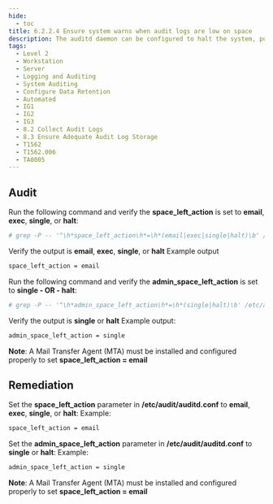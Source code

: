 ```yaml
---
hide:
  - toc
title: 6.2.2.4 Ensure system warns when audit logs are low on space
description: The auditd daemon can be configured to halt the system, put the system in single user mode or send a warning message, if the partition that holds the audit log files is low on space.
tags:
  - Level 2
  - Workstation
  - Server
  - Logging and Auditing
  - System Auditing
  - Configure Data Retention
  - Automated
  - IG1
  - IG2
  - IG3
  - 8.2 Collect Audit Logs
  - 8.3 Ensure Adequate Audit Log Storage
  - T1562
  - T1562.006
  - TA0005
---
```


## Audit
Run the following command and verify the **space_left_action** is set to **email**, **exec**, **single**, or **halt**:
```bash
# grep -P -- '^\h*space_left_action\h*=\h*(email|exec|single|halt)\b' /etc/audit/auditd.conf
```
Verify the output is **email**, **exec**, **single**, or **halt**
Example output
```bash
space_left_action = email
```

Run the following command and verify the **admin_space_left_action** is set to **single - OR - halt**:
```bash
# grep -P -- '^\h*admin_space_left_action\h*=\h*(single|halt)\b' /etc/audit/auditd.conf
```
Verify the output is **single** or **halt**
Example output:
```bash
admin_space_left_action = single
```

**Note**: A Mail Transfer Agent (MTA) must be installed and configured properly to set **space_left_action = email**

## Remediation
Set the **space_left_action** parameter in **/etc/audit/auditd.conf** to **email**, **exec**, **single**, or **halt**:
Example:
```bash
space_left_action = email
```

Set the **admin_space_left_action** parameter in **/etc/audit/auditd.conf** to **single** or **halt**:
Example:
```bash
admin_space_left_action = single
```

**Note**: A Mail Transfer Agent (MTA) must be installed and configured properly to set **space_left_action = email**
